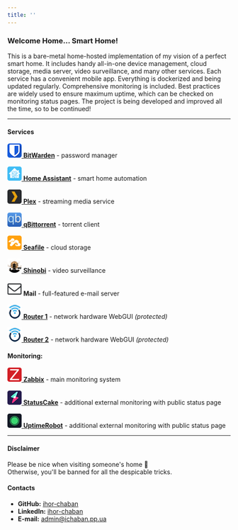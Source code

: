 ```yaml
---
title: ''
---
```

### Welcome Home... Smart Home!
This is a bare-metal home-hosted implementation of my vision of a perfect smart home. It includes handy all-in-one device management, cloud storage, media server, video surveillance, and many other services. Each service has a convenient mobile app. Everything is dockerized and being updated regularly. Comprehensive monitoring is included.
Best practices are widely used to ensure maximum uptime, which can be checked on monitoring status pages.
The project is being developed and improved all the time, so to be continued!

---

#### Services
[![BitWarden](image/bitwarden.png) **BitWarden**](https://bitwarden.ichaban.pp.ua) - password manager\
\
[![Home Assistant](image/home-assistant.png) **Home Assistant**](https://home-assistant.ichaban.pp.ua) - smart home automation\
\
[![Plex](image/plex.png) **Plex**](https://plex.ichaban.pp.ua) - streaming media service\
\
[![qBittorrent](image/qbittorrent.png) **qBittorrent**](https://qbittorrent.ichaban.pp.ua) - torrent client\
\
[![Seafile](image/seafile.png) **Seafile**](https://seafile.ichaban.pp.ua) - cloud storage\
\
[![Shinobi](image/shinobi.png) **Shinobi**](https://shinobi.ichaban.pp.ua) - video surveillance\
\
![Mail](image/mail.png) **Mail** - full-featured e-mail server\
\
[![Router1](image/openwrt.png) **Router 1**](https://router1.ichaban.pp.ua) - network hardware WebGUI *(protected)*\
\
[![Router2](image/openwrt.png) **Router 2**](https://router2.ichaban.pp.ua) - network hardware WebGUI *(protected)*

#### Monitoring:
[![Zabbix](image/zabbix.png) **Zabbix**](https://zabbix.ichaban.pp.ua) - main monitoring system\
\
[![StatusCake](image/statuscake.png) **StatusCake**](https://statuscake.ichaban.pp.ua) - additional external monitoring with public status page\
\
[![UptimeRobot](image/uptimerobot.png) **UptimeRobot**](https://stats.uptimerobot.com/MNJ53f5w5R) - additional external monitoring with public status page

---

#### Disclaimer
Please be nice when visiting someone's home 🙂\
Otherwise, you'll be banned for all the despicable tricks.

#### Contacts
 - **GitHub:** [ihor-chaban](https://github.com/ihor-chaban)
 - **LinkedIn:** [ihor-chaban](https://www.linkedin.com/in/ihor-chaban)
 - **E-mail:** [admin@ichaban.pp.ua](mailto:admin@ichaban.pp.ua)
